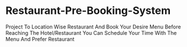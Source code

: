 # Restaurant-Pre-Booking-System
Project To Location Wise Restaurant And Book Your Desire Menu Before Reaching The Hotel/Restaurant You Can Schedule Your Time With The Menu And Prefer Restaurant  
